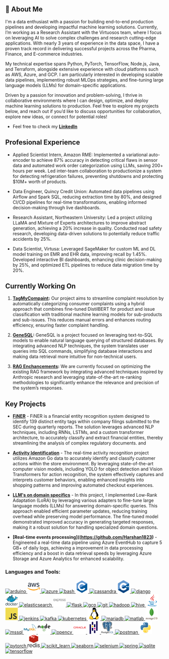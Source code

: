 
## 🚀 About Me
I'm a data enthusiast with a passion for building end-to-end production pipelines and developing impactful machine learning solutions. Currently, I’m working as a Research Assistant with the Virtuosos team, where I focus on leveraging AI to solve complex challenges and research cutting-edge applications. With nearly 3 years of experience in the data space, I have a proven track record in delivering successful projects across the Pharma, Finance, and E-commerce industries.

My technical expertise spans Python, PyTorch, TensorFlow, Node.js, Java, and Terraform, alongside extensive experience with cloud platforms such as AWS, Azure, and GCP. I am particularly interested in developing scalable data pipelines, implementing robust MLOps strategies, and fine-tuning large language models (LLMs) for domain-specific applications.

Driven by a passion for innovation and problem-solving, I thrive in collaborative environments where I can design, optimize, and deploy machine learning solutions to production. Feel free to explore my projects below, and reach out if you’d like to discuss opportunities for collaboration, explore new ideas, or connect for potential roles!



- Feel free to check my [**LinkedIn**](https://www.linkedin.com/in/your-profile/)

## Profesional Experience

- Applied Scientist Intern, Amazon RME: Implemented a variational auto-encoder to achieve 87% accuracy in detecting critical flaws in sensor data and automated work order categorization using LLMs, saving 200+ hours per week. Led inter-team collaboration to productionize a system for detecting refrigeration failures, preventing shutdowns and protecting $10M+ worth of products.

- Data Engineer, Quincy Credit Union: Automated data pipelines using Airflow and Spark SQL, reducing extraction time by 80%, and designed CI/CD pipelines for real-time transformations, enabling informed decision-making through live dashboards.

- Research Assistant, Northeastern University: Led a project utilizing LLaMA and Mixture of Experts architectures to improve abstract generation, achieving a 20% increase in quality. Conducted road safety research, developing data-driven solutions to potentially reduce traffic accidents by 25%.

- Data Scientist, Virtusa: Leveraged SageMaker for custom ML and DL model training on EMR and EHR data, improving recall by 1.45%. Developed interactive BI dashboards, enhancing clinic decision-making by 25%, and optimized ETL pipelines to reduce data migration time by 20%.

## Currently Working On

1. **[TagMyCompaint](https://github.com/Harshan1823/complaintTag):** Our project aims to streamline complaint resolution by automatically categorizing consumer complaints using a hybrid approach that combines fine-tuned DistilBERT for product and issue classification with traditional machine learning models for sub-products and sub-issues. This reduces manual errors and enhances routing efficiency, ensuring faster complaint handling.

2. **[GeneSQL](https://github.com/Harshan1823):** GeneSQL is a project focused on leveraging text-to-SQL models to enable natural language querying of structured databases. By integrating advanced NLP techniques, the system translates user queries into SQL commands, simplifying database interactions and making data retrieval more intuitive for non-technical users.

3. **[RAG Enchancements](https://github.com/Harshan1823/Docs-RAG):** We are currently focused on optimizing the existing RAG framework by integrating advanced techniques inspired by Anthropic research and leveraging state-of-the-art re-ranking methodologies to significantly enhance the relevance and precision of the system’s responses.


## Key Projects

- **[FiNER](https://github.com/Harshan1823/FinancialNumericEntityRecognition)** - FiNER is a financial entity recognition system designed to identify 139 distinct entity tags within company filings submitted to the SEC during quarterly reports. The solution leverages advanced NLP techniques, including RNNs, LSTMs, and a custom transformer architecture, to accurately classify and extract financial entities, thereby streamlining the analysis of complex regulatory documents. and 

- **[Activity Identification](https://github.com/Harshan1823/RealTime_Activity_Recognition)** - The real-time activity recognition project utilizes Amazon Go data to accurately identify and classify customer actions within the store environment. By leveraging state-of-the-art computer vision models, including YOLO for object detection and Vision Transformers for action recognition, the system effectively captures and interprets customer behaviors, enabling enhanced insights into shopping patterns and improving automated checkout experiences.

- **[LLM's on domain specifics](https://github.com/Harshan1823/LLM-with-LoRA)** - In this project, I implemented Low-Rank Adaptation (LoRA) by leveraging various adapters to fine-tune large language models (LLMs) for answering domain-specific queries. This approach enabled efficient parameter updates, reducing training overhead while preserving model performance. The fine-tuned model demonstrated improved accuracy in generating targeted responses, making it a robust solution for handling specialized domain questions.
- **[Real-time events processing]((https://github.com/Harshan1823)** - Engineered a real-time data pipeline using Azure EventHub to capture 5 GB+ of daily logs, achieving a improvement in data processing efficiency and a boost in data retrieval speeds by leveraging Azure Storage and Azure Analytics for enhanced scalability.


<h3 align="left">Languages and Tools:</h3>
<p align="left"> <a href="https://www.arduino.cc/" target="_blank" rel="noreferrer"> <img src="https://cdn.worldvectorlogo.com/logos/arduino-1.svg" alt="arduino" width="40" height="40"/> </a> <a href="https://aws.amazon.com" target="_blank" rel="noreferrer"> <img src="https://raw.githubusercontent.com/devicons/devicon/master/icons/amazonwebservices/amazonwebservices-original-wordmark.svg" alt="aws" width="40" height="40"/> </a> <a href="https://azure.microsoft.com/en-in/" target="_blank" rel="noreferrer"> <img src="https://www.vectorlogo.zone/logos/microsoft_azure/microsoft_azure-icon.svg" alt="azure" width="40" height="40"/> </a> <a href="https://www.gnu.org/software/bash/" target="_blank" rel="noreferrer"> <img src="https://www.vectorlogo.zone/logos/gnu_bash/gnu_bash-icon.svg" alt="bash" width="40" height="40"/> </a> <a href="https://www.cprogramming.com/" target="_blank" rel="noreferrer"> <img src="https://raw.githubusercontent.com/devicons/devicon/master/icons/c/c-original.svg" alt="c" width="40" height="40"/> </a> <a href="https://cassandra.apache.org/" target="_blank" rel="noreferrer"> <img src="https://www.vectorlogo.zone/logos/apache_cassandra/apache_cassandra-icon.svg" alt="cassandra" width="40" height="40"/> </a> <a href="https://www.w3schools.com/cpp/" target="_blank" rel="noreferrer"> <img src="https://raw.githubusercontent.com/devicons/devicon/master/icons/cplusplus/cplusplus-original.svg" alt="cplusplus" width="40" height="40"/> </a> <a href="https://www.djangoproject.com/" target="_blank" rel="noreferrer"> <img src="https://cdn.worldvectorlogo.com/logos/django.svg" alt="django" width="40" height="40"/> </a> <a href="https://www.docker.com/" target="_blank" rel="noreferrer"> <img src="https://raw.githubusercontent.com/devicons/devicon/master/icons/docker/docker-original-wordmark.svg" alt="docker" width="40" height="40"/> </a> <a href="https://www.elastic.co" target="_blank" rel="noreferrer"> <img src="https://www.vectorlogo.zone/logos/elastic/elastic-icon.svg" alt="elasticsearch" width="40" height="40"/> </a> <a href="https://expressjs.com" target="_blank" rel="noreferrer"> <img src="https://raw.githubusercontent.com/devicons/devicon/master/icons/express/express-original-wordmark.svg" alt="express" width="40" height="40"/> </a> <a href="https://flask.palletsprojects.com/" target="_blank" rel="noreferrer"> <img src="https://www.vectorlogo.zone/logos/pocoo_flask/pocoo_flask-icon.svg" alt="flask" width="40" height="40"/> </a> <a href="https://cloud.google.com" target="_blank" rel="noreferrer"> <img src="https://www.vectorlogo.zone/logos/google_cloud/google_cloud-icon.svg" alt="gcp" width="40" height="40"/> </a> <a href="https://git-scm.com/" target="_blank" rel="noreferrer"> <img src="https://www.vectorlogo.zone/logos/git-scm/git-scm-icon.svg" alt="git" width="40" height="40"/> </a> <a href="https://hadoop.apache.org/" target="_blank" rel="noreferrer"> <img src="https://www.vectorlogo.zone/logos/apache_hadoop/apache_hadoop-icon.svg" alt="hadoop" width="40" height="40"/> </a> <a href="https://hive.apache.org/" target="_blank" rel="noreferrer"> <img src="https://www.vectorlogo.zone/logos/apache_hive/apache_hive-icon.svg" alt="hive" width="40" height="40"/> </a> <a href="https://www.java.com" target="_blank" rel="noreferrer"> <img src="https://raw.githubusercontent.com/devicons/devicon/master/icons/java/java-original.svg" alt="java" width="40" height="40"/> </a> <a href="https://developer.mozilla.org/en-US/docs/Web/JavaScript" target="_blank" rel="noreferrer"> <img src="https://raw.githubusercontent.com/devicons/devicon/master/icons/javascript/javascript-original.svg" alt="javascript" width="40" height="40"/> </a> <a href="https://www.jenkins.io" target="_blank" rel="noreferrer"> <img src="https://www.vectorlogo.zone/logos/jenkins/jenkins-icon.svg" alt="jenkins" width="40" height="40"/> </a> <a href="https://kafka.apache.org/" target="_blank" rel="noreferrer"> <img src="https://www.vectorlogo.zone/logos/apache_kafka/apache_kafka-icon.svg" alt="kafka" width="40" height="40"/> </a> <a href="https://kubernetes.io" target="_blank" rel="noreferrer"> <img src="https://www.vectorlogo.zone/logos/kubernetes/kubernetes-icon.svg" alt="kubernetes" width="40" height="40"/> </a> <a href="https://www.linux.org/" target="_blank" rel="noreferrer"> <img src="https://raw.githubusercontent.com/devicons/devicon/master/icons/linux/linux-original.svg" alt="linux" width="40" height="40"/> </a> <a href="https://mariadb.org/" target="_blank" rel="noreferrer"> <img src="https://www.vectorlogo.zone/logos/mariadb/mariadb-icon.svg" alt="mariadb" width="40" height="40"/> </a> <a href="https://www.mathworks.com/" target="_blank" rel="noreferrer"> <img src="https://upload.wikimedia.org/wikipedia/commons/2/21/Matlab_Logo.png" alt="matlab" width="40" height="40"/> </a> <a href="https://www.mongodb.com/" target="_blank" rel="noreferrer"> <img src="https://raw.githubusercontent.com/devicons/devicon/master/icons/mongodb/mongodb-original-wordmark.svg" alt="mongodb" width="40" height="40"/> </a> <a href="https://www.microsoft.com/en-us/sql-server" target="_blank" rel="noreferrer"> <img src="https://www.svgrepo.com/show/303229/microsoft-sql-server-logo.svg" alt="mssql" width="40" height="40"/> </a> <a href="https://www.mysql.com/" target="_blank" rel="noreferrer"> <img src="https://raw.githubusercontent.com/devicons/devicon/master/icons/mysql/mysql-original-wordmark.svg" alt="mysql" width="40" height="40"/> </a> <a href="https://nodejs.org" target="_blank" rel="noreferrer"> <img src="https://raw.githubusercontent.com/devicons/devicon/master/icons/nodejs/nodejs-original-wordmark.svg" alt="nodejs" width="40" height="40"/> </a> <a href="https://opencv.org/" target="_blank" rel="noreferrer"> <img src="https://www.vectorlogo.zone/logos/opencv/opencv-icon.svg" alt="opencv" width="40" height="40"/> </a> <a href="https://www.oracle.com/" target="_blank" rel="noreferrer"> <img src="https://raw.githubusercontent.com/devicons/devicon/master/icons/oracle/oracle-original.svg" alt="oracle" width="40" height="40"/> </a> <a href="https://pandas.pydata.org/" target="_blank" rel="noreferrer"> <img src="https://raw.githubusercontent.com/devicons/devicon/2ae2a900d2f041da66e950e4d48052658d850630/icons/pandas/pandas-original.svg" alt="pandas" width="40" height="40"/> </a> <a href="https://www.postgresql.org" target="_blank" rel="noreferrer"> <img src="https://raw.githubusercontent.com/devicons/devicon/master/icons/postgresql/postgresql-original-wordmark.svg" alt="postgresql" width="40" height="40"/> </a> <a href="https://postman.com" target="_blank" rel="noreferrer"> <img src="https://www.vectorlogo.zone/logos/getpostman/getpostman-icon.svg" alt="postman" width="40" height="40"/> </a> <a href="https://www.python.org" target="_blank" rel="noreferrer"> <img src="https://raw.githubusercontent.com/devicons/devicon/master/icons/python/python-original.svg" alt="python" width="40" height="40"/> </a> <a href="https://pytorch.org/" target="_blank" rel="noreferrer"> <img src="https://www.vectorlogo.zone/logos/pytorch/pytorch-icon.svg" alt="pytorch" width="40" height="40"/> </a> <a href="https://redis.io" target="_blank" rel="noreferrer"> <img src="https://raw.githubusercontent.com/devicons/devicon/master/icons/redis/redis-original-wordmark.svg" alt="redis" width="40" height="40"/> </a> <a href="https://scikit-learn.org/" target="_blank" rel="noreferrer"> <img src="https://upload.wikimedia.org/wikipedia/commons/0/05/Scikit_learn_logo_small.svg" alt="scikit_learn" width="40" height="40"/> </a> <a href="https://seaborn.pydata.org/" target="_blank" rel="noreferrer"> <img src="https://seaborn.pydata.org/_images/logo-mark-lightbg.svg" alt="seaborn" width="40" height="40"/> </a> <a href="https://www.selenium.dev" target="_blank" rel="noreferrer"> <img src="https://raw.githubusercontent.com/detain/svg-logos/780f25886640cef088af994181646db2f6b1a3f8/svg/selenium-logo.svg" alt="selenium" width="40" height="40"/> </a> <a href="https://spring.io/" target="_blank" rel="noreferrer"> <img src="https://www.vectorlogo.zone/logos/springio/springio-icon.svg" alt="spring" width="40" height="40"/> </a> <a href="https://www.sqlite.org/" target="_blank" rel="noreferrer"> <img src="https://www.vectorlogo.zone/logos/sqlite/sqlite-icon.svg" alt="sqlite" width="40" height="40"/> </a> <a href="https://www.tensorflow.org" target="_blank" rel="noreferrer"> <img src="https://www.vectorlogo.zone/logos/tensorflow/tensorflow-icon.svg" alt="tensorflow" width="40" height="40"/> </a> </p>
